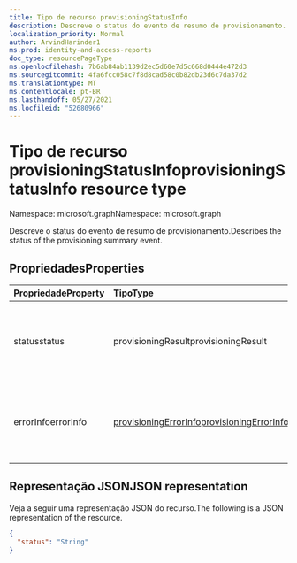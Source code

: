 ```yaml
---
title: Tipo de recurso provisioningStatusInfo
description: Descreve o status do evento de resumo de provisionamento.
localization_priority: Normal
author: ArvindHarinder1
ms.prod: identity-and-access-reports
doc_type: resourcePageType
ms.openlocfilehash: 7b6ab84ab1139d2ec5d60e7d5c668d0444e472d3
ms.sourcegitcommit: 4fa6fcc058c7f8d8cad58c0b82db23d6c7da37d2
ms.translationtype: MT
ms.contentlocale: pt-BR
ms.lasthandoff: 05/27/2021
ms.locfileid: "52680966"
---
```

# <a name="provisioningstatusinfo-resource-type"></a><span data-ttu-id="48198-103">Tipo de recurso provisioningStatusInfo</span><span class="sxs-lookup"><span data-stu-id="48198-103">provisioningStatusInfo resource type</span></span>

<span data-ttu-id="48198-104">Namespace: microsoft.graph</span><span class="sxs-lookup"><span data-stu-id="48198-104">Namespace: microsoft.graph</span></span>


<span data-ttu-id="48198-105">Descreve o status do evento de resumo de provisionamento.</span><span class="sxs-lookup"><span data-stu-id="48198-105">Describes the status of the provisioning summary event.</span></span> 

## <a name="properties"></a><span data-ttu-id="48198-106">Propriedades</span><span class="sxs-lookup"><span data-stu-id="48198-106">Properties</span></span>

| <span data-ttu-id="48198-107">Propriedade</span><span class="sxs-lookup"><span data-stu-id="48198-107">Property</span></span>     | <span data-ttu-id="48198-108">Tipo</span><span class="sxs-lookup"><span data-stu-id="48198-108">Type</span></span>        | <span data-ttu-id="48198-109">Descrição</span><span class="sxs-lookup"><span data-stu-id="48198-109">Description</span></span> |
|:-------------|:------------|:------------|
|<span data-ttu-id="48198-110">status</span><span class="sxs-lookup"><span data-stu-id="48198-110">status</span></span>|<span data-ttu-id="48198-111">provisioningResult</span><span class="sxs-lookup"><span data-stu-id="48198-111">provisioningResult</span></span>| <span data-ttu-id="48198-112">Os valores possíveis são: `success`, `warning`, `failure`, `skipped`, `unknownFutureValue`.</span><span class="sxs-lookup"><span data-stu-id="48198-112">Possible values are: `success`, `warning`, `failure`, `skipped`, `unknownFutureValue`.</span></span>|
|<span data-ttu-id="48198-113">errorInfo</span><span class="sxs-lookup"><span data-stu-id="48198-113">errorInfo</span></span>|[<span data-ttu-id="48198-114">provisioningErrorInfo</span><span class="sxs-lookup"><span data-stu-id="48198-114">provisioningErrorInfo</span></span>](provisioningErrorInfo.md)| <span data-ttu-id="48198-115">Se o status não for bem-sucedido/ os detalhes ignorados do erro estão contidos nisso.</span><span class="sxs-lookup"><span data-stu-id="48198-115">If status is not success/ skipped details for the error are contained in this.</span></span>|

## <a name="json-representation"></a><span data-ttu-id="48198-116">Representação JSON</span><span class="sxs-lookup"><span data-stu-id="48198-116">JSON representation</span></span>

<span data-ttu-id="48198-117">Veja a seguir uma representação JSON do recurso.</span><span class="sxs-lookup"><span data-stu-id="48198-117">The following is a JSON representation of the resource.</span></span>

<!-- {
  "blockType": "resource",
  "optionalProperties": [

  ],
  "@odata.type": "microsoft.graph.provisioningStatusInfo",
  "baseType": null
}-->

```json
{
  "status": "String"
}
```

<!-- uuid: 16cd6b66-4b1a-43a1-adaf-3a886856ed98
2019-02-04 14:57:30 UTC -->
<!-- {
  "type": "#page.annotation",
  "description": "provisioningStatusInfo resource",
  "keywords": "",
  "section": "documentation",
  "tocPath": ""
}-->


